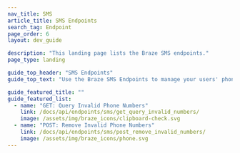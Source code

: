 ```yaml
---
nav_title: SMS
article_title: SMS Endpoints
search_tag: Endpoint
page_order: 6
layout: dev_guide

description: "This landing page lists the Braze SMS endpoints."
page_type: landing

guide_top_header: "SMS Endpoints"
guide_top_text: "Use the Braze SMS Endpoints to manage your users' phone numbers in your subscription groups."

guide_featured_title: ""
guide_featured_list:
  - name: "GET: Query Invalid Phone Numbers"
    link: /docs/api/endpoints/sms/get_query_invalid_numbers/
    image: /assets/img/braze_icons/clipboard-check.svg
  - name: "POST: Remove Invalid Phone Numbers"
    link: /docs/api/endpoints/sms/post_remove_invalid_numbers/
    image: /assets/img/braze_icons/phone.svg
---
```

